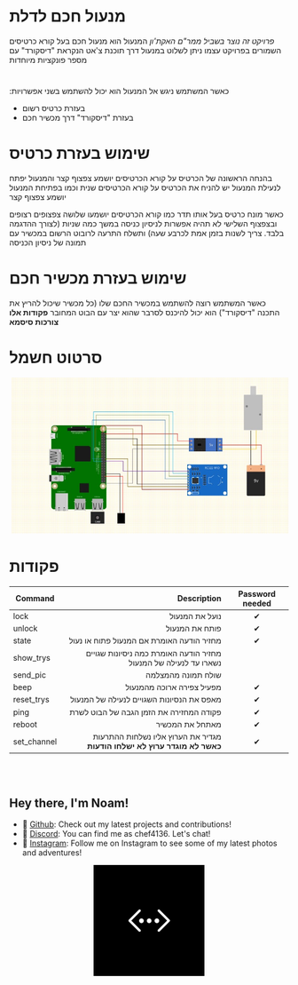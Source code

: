 
# מנעול חכם לדלת

*פרויקט זה נוצר בשביל ממר"ם האקת'ון*
המנעול הוא מנעול חכם בעל קורא כרטיסים השמורים בפרויקט עצמו
ניתן לשלוט במנעול דרך תוכנת צ'אט הנקראת "דיסקורד" עם מספר פונקציות מיוחדות

#

:כאשר המשתמש ניגש אל המנעול הוא יכול להשתמש בשני אפשרויות
* בעזרת כרטיס רשום
* בעזרת "דיסקורד" דרך מכשיר חכם

# שימוש בעזרת כרטיס

בהנחה הראשונה של הכרטיס על קורא הכרטיסים יושמע צפצוף קצר והמנעול יפתח
לנעילת המנעול יש להניח את הכרטיס על קורא הכרטיסים שנית וכמו בפתיחת המנעול יושמע צפצוף קצר

כאשר מונח כרטיס בעל אותו תדר כמו קורא הכרטיסים יושמעו שלושה צפצופים רצופים ובצפצוף השלישי לא תהיה אפשרות לניסיון כניסה במשך כמה שניות (לצורך ההדגמה בלבד. צריך לשנות בזמן אמת לכרבע שעה) ותשלח התרעה לרובוט הרשום במכשיר עם תמונה של ניסיון הכניסה

# שימוש בעזרת מכשיר חכם

כאשר המשתמש רוצה להשתמש במכשיר החכם שלו (כל מכשיר שיכול להריץ את התכנה "דיסקורד") הוא יכול להיכנס לסרבר שהוא יצר עם הבוט המחובר
**פקודות אלו צורכות סיסמא**

# סרטוט חשמל

<p align="right">
  <img src="https://github.com/noamavned/DoorLockMamramProject/blob/main/images_not_related/circuit.jpg" width="500" title="hi">
</p>

# פקודות

| Command |     Description     | Password needed |
|---|---:|:-:|
| lock | נועל את המנעול | ✔ |
| unlock | פותח את המנעול | ✔ |
| state | מחזיר הודעה האומרת אם המנעול פתוח או נעול | ✔ |
| show_trys | מחזיר הודעה האומרת כמה ניסיונות שגויים נשארו עד לנעילה של המנעול |  |
| send_pic | שולח תמונה מהמצלמה |  |
| beep | מפעיל צפירה ארוכה מהמנעול | ✔ |
| reset_trys | מאפס את הנסיונות השגויים לנעילה של המנעול | ✔ |
| ping | פקודה המחזירה את הזמן הגבה של הבוט לשרת | ✔ |
| reboot | מאתחל את המכשיר | ✔ |
| set_channel | מגדיר את הערוץ אליו נשלחות ההתרעות </br> **כאשר לא מוגדר ערוץ לא ישלחו הודעות** | ✔ |







</br></br>
## Hey there, I'm Noam!

- 🌟 [Github](https://github.com/noamavned): Check out my latest projects and contributions!
- 💬 [Discord](https://discord.com/): You can find me as chef4136. Let's chat!
- 📸 [Instagram](https://www.instagram.com/noam_avned/): Follow me on Instagram to see some of my latest photos and adventures!

<p align="center">
  <img src="https://github.com/noamavned/DoorLockMamramProject/blob/main/images_not_related/onlinelogo.jpg" width="200" title="hi">
</p>

